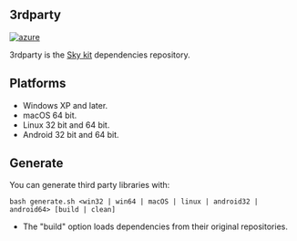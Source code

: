3rdparty
---
[![azure](https://dev.azure.com/bunjee/3rdparty/_apis/build/status/omega-gg.3rdparty)](https://dev.azure.com/bunjee/3rdparty/_build)

3rdparty is the [Sky kit](http://omega.gg/Sky) dependencies repository.<br>

## Platforms

- Windows XP and later.
- macOS 64 bit.
- Linux 32 bit and 64 bit.
- Android 32 bit and 64 bit.

## Generate

You can generate third party libraries with:

    bash generate.sh <win32 | win64 | macOS | linux | android32 | android64> [build | clean]

- The "build" option loads dependencies from their original repositories.
